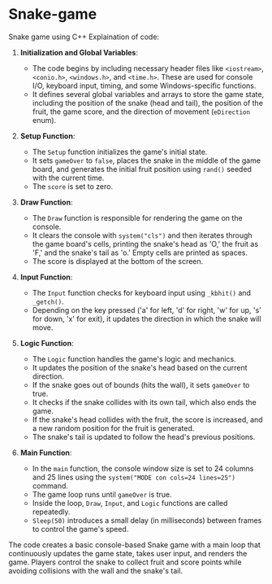 # Snake-game
Snake game using C++
Explaination of code:

1. **Initialization and Global Variables**:
   - The code begins by including necessary header files like `<iostream>`, `<conio.h>`, `<windows.h>`, and `<time.h>`. These are used for console I/O, keyboard input, timing, and some Windows-specific functions.
   - It defines several global variables and arrays to store the game state, including the position of the snake (head and tail), the position of the fruit, the game score, and the direction of movement (`eDirection` enum).

2. **Setup Function**:
   - The `Setup` function initializes the game's initial state.
   - It sets `gameOver` to `false`, places the snake in the middle of the game board, and generates the initial fruit position using `rand()` seeded with the current time.
   - The `score` is set to zero.

3. **Draw Function**:
   - The `Draw` function is responsible for rendering the game on the console.
   - It clears the console with `system("cls")` and then iterates through the game board's cells, printing the snake's head as 'O,' the fruit as 'F,' and the snake's tail as 'o.' Empty cells are printed as spaces.
   - The score is displayed at the bottom of the screen.

4. **Input Function**:
   - The `Input` function checks for keyboard input using `_kbhit()` and `_getch()`. 
   - Depending on the key pressed ('a' for left, 'd' for right, 'w' for up, 's' for down, 'x' for exit), it updates the direction in which the snake will move.

5. **Logic Function**:
   - The `Logic` function handles the game's logic and mechanics.
   - It updates the position of the snake's head based on the current direction.
   - If the snake goes out of bounds (hits the wall), it sets `gameOver` to true.
   - It checks if the snake collides with its own tail, which also ends the game.
   - If the snake's head collides with the fruit, the score is increased, and a new random position for the fruit is generated.
   - The snake's tail is updated to follow the head's previous positions.

6. **Main Function**:
   - In the `main` function, the console window size is set to 24 columns and 25 lines using the `system("MODE con cols=24 lines=25")` command.
   - The game loop runs until `gameOver` is true.
   - Inside the loop, `Draw`, `Input`, and `Logic` functions are called repeatedly.
   - `Sleep(50)` introduces a small delay (in milliseconds) between frames to control the game's speed.

The code creates a basic console-based Snake game with a main loop that continuously updates the game state, takes user input, and renders the game. Players control the snake to collect fruit and score points while avoiding collisions with the wall and the snake's tail.
